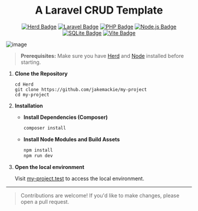 <h1 align="center">
    A Laravel CRUD Template
</h1>

<p align="center">
    <a href="https://herd.laravel.com/" target="_blank"><img src="https://img.shields.io/badge/Herd-FF5722?style=for-the-badge&logo=laravel&logoColor=white" alt="Herd Badge"></a>
    <a href="https://laravel.com" target="_blank"><img src="https://img.shields.io/badge/Laravel-FF2D20?style=for-the-badge&logo=laravel&logoColor=white" alt="Laravel Badge"></a>
    <a href="https://www.php.net" target="_blank"><img src="https://img.shields.io/badge/PHP-777BB4?style=for-the-badge&logo=php&logoColor=white" alt="PHP Badge"></a>
    <a href="https://nodejs.org" target="_blank"><img src="https://img.shields.io/badge/Node.js-339933?style=for-the-badge&logo=nodedotjs&logoColor=white" alt="Node.js Badge"></a>
    <a href="https://www.sqlite.org" target="_blank"><img src="https://img.shields.io/badge/SQLite-003B57?style=for-the-badge&logo=sqlite&logoColor=white" alt="SQLite Badge"></a>
    <a href="https://vitejs.dev" target="_blank"><img src="https://img.shields.io/badge/Vite-646CFF?style=for-the-badge&logo=vite&logoColor=white" alt="Vite Badge"></a>
</p>

![image](https://github.com/user-attachments/assets/5192af2f-7c83-4b22-bbb8-b4412d5285e4)

> **Prerequisites:** Make sure you have [Herd](https://herd.laravel.com/) and [Node](https://nodejs.org/en) installed before starting.

1. **Clone the Repository**

    ```
    cd Herd
    git clone https://github.com/jakemackie/my-project
    cd my-project
    ```

2. **Installation**

    -   **Install Dependencies (Composer)**

        ```bash
        composer install
        ```

    - **Install Node Modules and Build Assets**

        ```bash
        npm install
        npm run dev
        ```

3. **Open the local environment**

    Visit [my-project.test](http://my-project.test/) to access the local environment.

---

> Contributions are welcome! If you'd like to make changes, please open a pull request.
